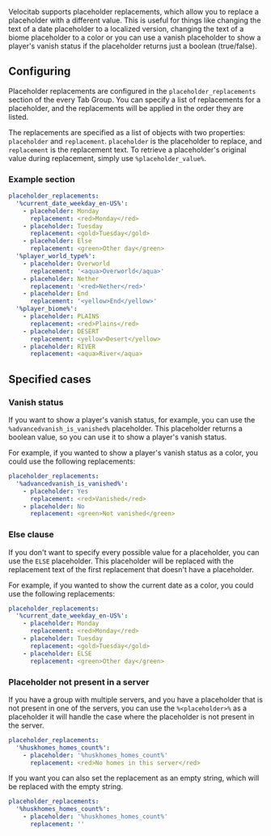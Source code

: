 
Velocitab supports placeholder replacements, which allow you to replace a placeholder with a different value. This is useful for things like changing the text of a date placeholder to a localized version, changing the text of a biome placeholder to a color or you can use a vanish placeholder to show a player's vanish status if the placeholder returns just a boolean (true/false).


## Configuring

Placeholder replacements are configured in the `placeholder_replacements` section of the every Tab Group. 
You can specify a list of replacements for a placeholder, and the replacements will be applied in the order they are listed.

The replacements are specified as a list of objects with two properties: `placeholder` and `replacement`.
`placeholder` is the placeholder to replace, and `replacement` is the replacement text.
To retrieve a placeholder's original value during replacement, simply use `%placeholder_value%`.

### Example section
```yaml
placeholder_replacements:
  '%current_date_weekday_en-US%':
    - placeholder: Monday
      replacement: <red>Monday</red>
    - placeholder: Tuesday
      replacement: <gold>Tuesday</gold>
    - placeholder: Else
      replacement: <green>Other day</green>
  '%player_world_type%':
    - placeholder: Overworld
      replacement: '<aqua>Overworld</aqua>'
    - placeholder: Nether
      replacement: '<red>Nether</red>'
    - placeholder: End
      replacement: '<yellow>End</yellow>'
  '%player_biome%':
    - placeholder: PLAINS
      replacement: <red>Plains</red>
    - placeholder: DESERT
      replacement: <yellow>Desert</yellow>
    - placeholder: RIVER
      replacement: <aqua>River</aqua>
```

## Specified cases

### Vanish status
If you want to show a player's vanish status, for example, you can use the `%advancedvanish_is_vanished%` placeholder. 
This placeholder returns a boolean value, so you can use it to show a player's vanish status.

For example, if you wanted to show a player's vanish status as a color, you could use the following replacements:
```yaml
placeholder_replacements:
  '%advancedvanish_is_vanished%':
    - placeholder: Yes
      replacement: <red>Vanished</red>
    - placeholder: No
      replacement: <green>Not vanished</green>
```

### Else clause
If you don't want to specify every possible value for a placeholder, you can use the `ELSE` placeholder. 
This placeholder will be replaced with the replacement text of the first replacement that doesn't have a placeholder.

For example, if you wanted to show the current date as a color, you could use the following replacements:
```yaml
placeholder_replacements:
  '%current_date_weekday_en-US%':
    - placeholder: Monday
      replacement: <red>Monday</red>
    - placeholder: Tuesday
      replacement: <gold>Tuesday</gold>
    - placeholder: ELSE
      replacement: <green>Other day</green>
```

### Placeholder not present in a server
If you have a group with multiple servers, and you have a placeholder that is not present in one of the servers, you can use the `%<placeholder>%` as a placeholder it will handle the case where the placeholder is not present in the server.

```yaml
placeholder_replacements:
  '%huskhomes_homes_count%':
    - placeholder: '%huskhomes_homes_count%'
      replacement: <red>No homes in this server</red>
```

If you want you can also set the replacement as an empty string, which will be replaced with the empty string.

```yaml
placeholder_replacements:
  '%huskhomes_homes_count%':
    - placeholder: '%huskhomes_homes_count%'
      replacement: ''
```
